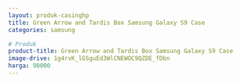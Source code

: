 ```yaml
---
layout: produk-casinghp
title: Green Arrow and Tardis Box Samsung Galaxy S9 Case
categories: samsung

# Produk
product-title: Green Arrow and Tardis Box Samsung Galaxy S9 Case
image-drive: 1g4rvK_lGSguEd3WlCNEWOC9QZDE_fDbn
harga: 90000
---
```

